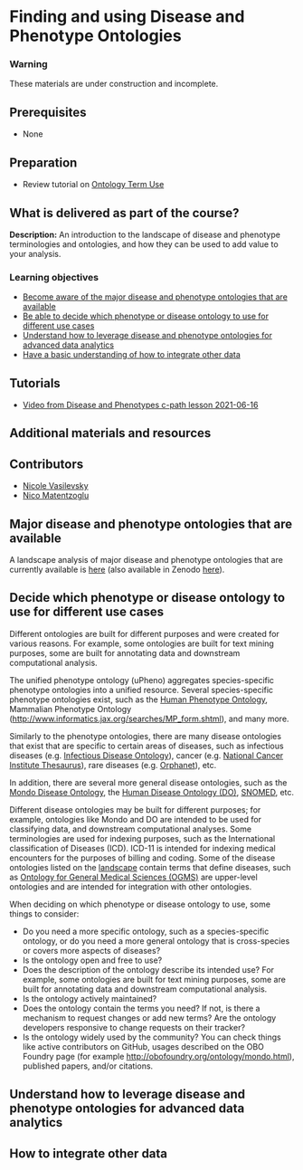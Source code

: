 # Finding and using Disease and Phenotype Ontologies

### Warning

These materials are under construction and incomplete.

## Prerequisites

- None

## Preparation

- Review tutorial on [Ontology Term Use](/redesign/01_ontologyTermUse.md)

## What is delivered as part of the course?

**Description:** An introduction to the landscape of disease and phenotype terminologies and ontologies, and how they can be used to add value to your analysis.

### Learning objectives

- [Become aware of the major disease and phenotype ontologies that are available](#major)
- [Be able to decide which phenotype or disease ontology to use for different use cases](#decision)
- [Understand how to leverage disease and phenotype ontologies for advanced data analytics](#analytics)
- [Have a basic understanding of how to integrate other data](integrate)

## Tutorials

- [Video from Disease and Phenotypes c-path lesson 2021-06-16](https://www.dropbox.com/sh/c32zcq1iroh6km1/AACR5_se8epI1Qacy5aYmN08a?dl=0&preview=GMT20210616-170346_Recording_1920x1080.mp4)

## Additional materials and resources

## Contributors

- [Nicole Vasilevsky](https://orcid.org/0000-0001-5208-3432)
- [Nico Matentzoglu](https://orcid.org/0000-0002-7356-1779)

<a name="major"></a>

## Major disease and phenotype ontologies that are available

A landscape analysis of major disease and phenotype ontologies that are currently available is [here](../reference/medical-ontology-landscape.md) (also available in Zenodo [here](https://zenodo.org/record/6299898#.YvM_kezMJ6od)).

<a name="decision"></a>

## Decide which phenotype or disease ontology to use for different use cases

Different ontologies are built for different purposes and were created for various reasons. For example, some ontologies are built for text mining purposes, some are built for annotating data and downstream computational analysis.

The unified phenotype ontology (uPheno) aggregates species-specific phenotype ontologies into a unified resource. Several species-specific phenotype ontologies exist, such as the [Human Phenotype Ontology](https://hpo.jax.org/app/), Mammalian Phenotype Ontology (http://www.informatics.jax.org/searches/MP_form.shtml), and many more.

Similarly to the phenotype ontologies, there are many disease ontologies that exist that are specific to certain areas of diseases, such as infectious diseases (e.g. [Infectious Disease Ontology](https://bioportal.bioontology.org/ontologies/IDO)), cancer (e.g. [National Cancer Institute Thesaurus](https://ncithesaurus.nci.nih.gov/ncitbrowser/pages/home.jsf?version=20.11e)), rare diseases (e.g. [Orphanet](https://www.orpha.net/consor/cgi-bin/index.php)), etc.

In addition, there are several more general disease ontologies, such as the [Mondo Disease Ontology](https://mondo.monarchinitiative.org/), the [Human Disease Ontology (DO)](http://www.disease-ontology.org/), [SNOMED](https://browser.ihtsdotools.org/?), etc.

Different disease ontologies may be built for different purposes; for example, ontologies like Mondo and DO are intended to be used for classifying data, and downstream computational analyses. Some terminologies are used for indexing purposes, such as the International classification of Diseases (ICD). ICD-11 is intended for indexing medical encounters for the purposes of billing and coding. Some of the disease ontologies listed on the [landscape](../reference/medical-ontology-landscape.md) contain terms that define diseases, such as [Ontology for General Medical Sciences (OGMS)](http://obofoundry.org/ontology/ogms.html) are upper-level ontologies and are intended for integration with other ontologies.

When deciding on which phenotype or disease ontology to use, some things to consider:

- Do you need a more specific ontology, such as a species-specific ontology, or do you need a more general ontology that is cross-species or covers more aspects of diseases?
- Is the ontology open and free to use?
- Does the description of the ontology describe its intended use? For example, some ontologies are built for text mining purposes, some are built for annotating data and downstream computational analysis.
- Is the ontology actively maintained?
- Does the ontology contain the terms you need? If not, is there a mechanism to request changes or add new terms? Are the ontology developers responsive to change requests on their tracker?
- Is the ontology widely used by the community? You can check things like active contributors on GitHub, usages described on the OBO Foundry page (for example http://obofoundry.org/ontology/mondo.html), published papers, and/or citations.

<a name="analytics"></a>

## Understand how to leverage disease and phenotype ontologies for advanced data analytics

<a name="integrate"></a>

## How to integrate other data
